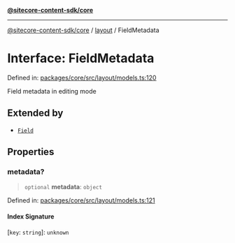 [**@sitecore-content-sdk/core**](../../README.md)

***

[@sitecore-content-sdk/core](../../README.md) / [layout](../README.md) / FieldMetadata

# Interface: FieldMetadata

Defined in: [packages/core/src/layout/models.ts:120](https://github.com/Sitecore/content-sdk/blob/583ad5957e2a493b98fa21293939a57df8afd235/packages/core/src/layout/models.ts#L120)

Field metadata in editing mode

## Extended by

- [`Field`](Field.md)

## Properties

### metadata?

> `optional` **metadata**: `object`

Defined in: [packages/core/src/layout/models.ts:121](https://github.com/Sitecore/content-sdk/blob/583ad5957e2a493b98fa21293939a57df8afd235/packages/core/src/layout/models.ts#L121)

#### Index Signature

\[`key`: `string`\]: `unknown`
